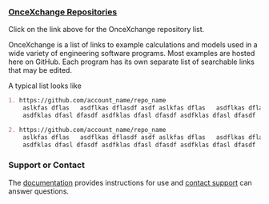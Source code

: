 

### [OnceXchange Repositories](https://github.com/onceXchange/oncex.github.io/wiki/onceXchange-home)
Click on the link above for the OnceXchange repository list. 

OnceXchange is a list of links to example calculations and models used in a wide variety of engineering software programs.  Most examples are hosted here on GitHub.  Each program has its own separate list of searchable links that may be edited.

A typical list looks like

```markdown
1. https://github.com/account_name/repo_name
    aslkfas dflas   asdflkas dflasdf asdf aslkfas dflas   asdflkas dflasdf asdf aslkfas dflas   asdflkas dflasdf asdf
    asdfklas dfasl dfasdf asdfklas dfasl dfasdf asdfklas dfasl dfasdf

2. https://github.com/account_name/repo_name
    aslkfas dflas   asdflkas dflasdf asdf aslkfas dflas   asdflkas dflasdf asdf aslkfas dflas   asdflkas dflasdf asdf
    asdfklas dfasl dfasdf asdfklas dfasl dfasdf asdfklas dfasl dfasdf
```


### Support or Contact

The [documentation](https://docs.github.com/categories/github-pages-basics/) provides instructions for use and [contact support](oncexchange@gmail.com) can answer questions. 
